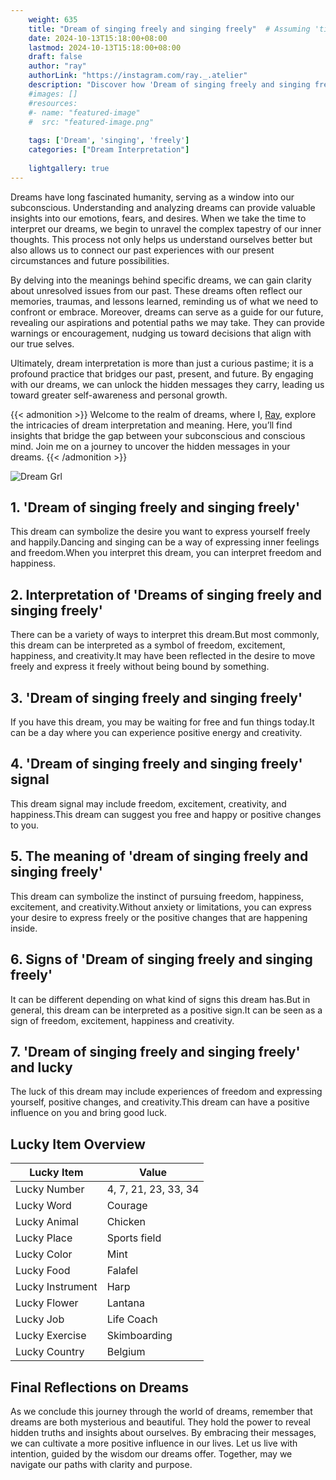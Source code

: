 ```yaml
---
    weight: 635
    title: "Dream of singing freely and singing freely"  # Assuming 'title' column exists
    date: 2024-10-13T15:18:00+08:00
    lastmod: 2024-10-13T15:18:00+08:00
    draft: false
    author: "ray"
    authorLink: "https://instagram.com/ray._.atelier"
    description: "Discover how 'Dream of singing freely and singing freely' can interpret your future and uncover its significant meanings in your life."
    #images: []
    #resources:
    #- name: "featured-image"
    #  src: "featured-image.png"
    
    tags: ['Dream', 'singing', 'freely']
    categories: ["Dream Interpretation"]
    
    lightgallery: true
---
```

    
Dreams have long fascinated humanity, serving as a window into our subconscious. Understanding and analyzing dreams can provide valuable insights into our emotions, fears, and desires. When we take the time to interpret our dreams, we begin to unravel the complex tapestry of our inner thoughts. This process not only helps us understand ourselves better but also allows us to connect our past experiences with our present circumstances and future possibilities.

By delving into the meanings behind specific dreams, we can gain clarity about unresolved issues from our past. These dreams often reflect our memories, traumas, and lessons learned, reminding us of what we need to confront or embrace. Moreover, dreams can serve as a guide for our future, revealing our aspirations and potential paths we may take. They can provide warnings or encouragement, nudging us toward decisions that align with our true selves.

Ultimately, dream interpretation is more than just a curious pastime; it is a profound practice that bridges our past, present, and future. By engaging with our dreams, we can unlock the hidden messages they carry, leading us toward greater self-awareness and personal growth.

{{< admonition >}}
Welcome to the realm of dreams, where I, [Ray](https://instagram.com/ray._.atelier), explore the intricacies of dream interpretation and meaning. Here, you’ll find insights that bridge the gap between your subconscious and conscious mind. Join me on a journey to uncover the hidden messages in your dreams.
{{< /admonition >}}

![Dream Grl](https://cdn.pixabay.com/photo/2017/11/02/03/35/gothic-2910057_1280.jpg "Dream Grl")

## 1. 'Dream of singing freely and singing freely'
This dream can symbolize the desire you want to express yourself freely and happily.Dancing and singing can be a way of expressing inner feelings and freedom.When you interpret this dream, you can interpret freedom and happiness.

## 2. Interpretation of 'Dreams of singing freely and singing freely'
There can be a variety of ways to interpret this dream.But most commonly, this dream can be interpreted as a symbol of freedom, excitement, happiness, and creativity.It may have been reflected in the desire to move freely and express it freely without being bound by something.

## 3. 'Dream of singing freely and singing freely'
If you have this dream, you may be waiting for free and fun things today.It can be a day where you can experience positive energy and creativity.

## 4. 'Dream of singing freely and singing freely' signal
This dream signal may include freedom, excitement, creativity, and happiness.This dream can suggest you free and happy or positive changes to you.

## 5. The meaning of 'dream of singing freely and singing freely'
This dream can symbolize the instinct of pursuing freedom, happiness, excitement, and creativity.Without anxiety or limitations, you can express your desire to express freely or the positive changes that are happening inside.

## 6. Signs of 'Dream of singing freely and singing freely'
It can be different depending on what kind of signs this dream has.But in general, this dream can be interpreted as a positive sign.It can be seen as a sign of freedom, excitement, happiness and creativity.

## 7. 'Dream of singing freely and singing freely' and lucky
The luck of this dream may include experiences of freedom and expressing yourself, positive changes, and creativity.This dream can have a positive influence on you and bring good luck.

## Lucky Item Overview
| Lucky Item          | Value              |
|---------------|--------------------|
| Lucky Number        | 4, 7, 21, 23, 33, 34  |
| Lucky Word          | Courage |
| Lucky Animal        | Chicken |
| Lucky Place         | Sports field     |
| Lucky Color         | Mint     |
| Lucky Food          | Falafel      |
| Lucky Instrument    | Harp |
| Lucky Flower        | Lantana    |
| Lucky Job           | Life Coach       |
| Lucky Exercise      | Skimboarding  |
| Lucky Country       | Belgium    |


##  Final Reflections on Dreams

As we conclude this journey through the world of dreams, remember that dreams are both mysterious and beautiful. They hold the power to reveal hidden truths and insights about ourselves. By embracing their messages, we can cultivate a more positive influence in our lives. Let us live with intention, guided by the wisdom our dreams offer. Together, may we navigate our paths with clarity and purpose.
